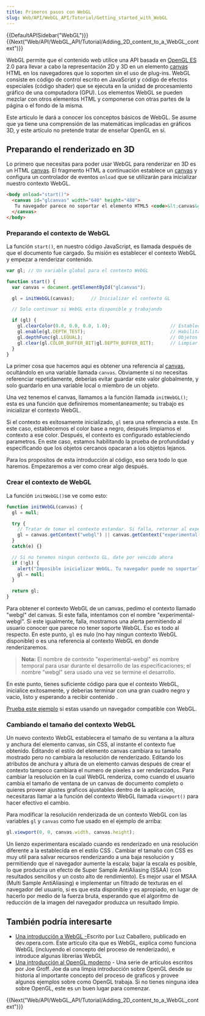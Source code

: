 ```yaml
---
title: Primeros pasos con WebGL
slug: Web/API/WebGL_API/Tutorial/Getting_started_with_WebGL
---
```


{{DefaultAPISidebar("WebGL")}} {{Next("Web/API/WebGL_API/Tutorial/Adding_2D_content_to_a_WebGL_context")}}

WebGL permite que el contenido web utilice una API basada en [OpenGL ES](http://www.khronos.org/opengles/) 2.0 para llevar a cabo la representación 2D y 3D en un elemento [canvas](/es/docs/Web/API/Canvas_API) HTML en los navegadores que lo soporten sin el uso de plug-ins. WebGL consiste en código de control escrito en JavaScript y código de efectos especiales (código shader) que se ejecuta en la unidad de procesamiento gráfico de una computadora (GPU). Los elementos WebGL se pueden mezclar con otros elementos HTML y componerse con otras partes de la página o el fondo de la misma.

Este artículo le dará a conocer los conceptos básicos de WebGL. Se asume que ya tiene una comprensión de las matemáticas implicadas en gráficos 3D, y este artículo no pretende tratar de enseñar OpenGL en sí.

## Preparando el renderizado en 3D

Lo primero que necesitas para poder usar WebGL para renderizar en 3D es un HTML [canvas](/es/docs/Web/API/Canvas_API). El fragmento HTML a continuación establece un [canvas](/es/docs/Web/API/Canvas_API) y configura un controlador de eventos `onload` que se utilizarán para inicializar nuestro contexto WebGL.

```html
<body onload="start()">
  <canvas id="glcanvas" width="640" height="480">
   Tu navegador parece no soportar el elemento HTML5 <code>&lt;canvas&gt;</code>.
  </canvas>
</body>
```

### Preparando el contexto de WebGL

La función `start()`, en nuestro código JavaScript, es llamada después de que el documento fue cargado. Su misión es establecer el contexto WebGL y empezar a renderizar contenido.

```js
var gl; // Un variable global para el contexto WebGL

function start() {
  var canvas = document.getElementById("glcanvas");

  gl = initWebGL(canvas);      // Inicializar el contexto GL

  // Solo continuar si WebGL esta disponible y trabajando

  if (gl) {
    gl.clearColor(0.0, 0.0, 0.0, 1.0);                      // Establecer el color base en negro, totalmente opaco
    gl.enable(gl.DEPTH_TEST);                               // Habilitar prueba de profundidad
    gl.depthFunc(gl.LEQUAL);                                // Objetos cercanos opacan objetos lejanos
    gl.clear(gl.COLOR_BUFFER_BIT|gl.DEPTH_BUFFER_BIT);      // Limpiar el buffer de color asi como el de profundidad
  }
}
```

La primer cosa que hacemos aqui es obtener una referencia al [canvas](/es/docs/Web/API/Canvas_API), ocultándolo en una variable llamada `canvas`. Obviamente si no necesitas referenciar repetidamente, deberías evitar guardar este valor globalmente, y solo guardarlo en una variable local o miembro de un objeto.

Una vez tenemos el canvas, llamamos a la función llamada `initWebGL()`; esta es una función que definiremos momentaneamente; su trabajo es inicializar el contexto WebGL.

Si el contexto es exitosamente inicializado, `gl` sera una referencia a este. En este caso, establecemos el color base a negro, después limpiamos el contexto a ese color. Después, el contexto es configurado estableciendo parametros. En este caso, estamos habilitando la prueba de profundidad y especificando que los objetos cercanos opacaran a los objetos lejanos.

Para los propositos de esta introducción al código, eso sera todo lo que haremos. Empezaremos a ver como crear algo después.

### Crear el contexto de WebGL

La función `initWebGL()`se ve como esto:

```js
function initWebGL(canvas) {
  gl = null;

  try {
    // Tratar de tomar el contexto estandar. Si falla, retornar al experimental.
    gl = canvas.getContext("webgl") || canvas.getContext("experimental-webgl");
  }
  catch(e) {}

  // Si no tenemos ningun contexto GL, date por vencido ahora
  if (!gl) {
    alert("Imposible inicializar WebGL. Tu navegador puede no soportarlo.");
    gl = null;
  }

  return gl;
}
```

Para obtener el contexto WebGL de un canvas, pedimo el contexto llamado "webgl" del canvas. Si este falla, intentamos con el nombre "experimental-webgl". Si este igualmente, falla, mostramos una alerta permitiendo al usuario conocer que parece no tener soporte WebGL. Eso es todo al respecto. En este punto, `gl` es nulo (no hay ningun contexto WebGL disponible) o es una referencia al contexto WebGL en donde renderizaremos.

> **Nota:** El nombre de contexto "experimental-webgl" es nombre temporal para usar durante el desarrollo de las especificaciones; el nombre "webgl" sera usado una vez se termine el desarrollo.

En este punto, tienes suficiente código para que el contexto WebGL, inicialice exitosamente, y deberias terminar con una gran cuadro negro y vacio, listo y esperando a recibir contenido .

[Prueba este ejemplo](/samples/webgl/sample1/index.html) si estas usando un navegador compatible con WebGL.

### Cambiando el tamaño del contexto WebGL

Un nuevo contexto WebGL establecera el tamaño de su ventana a la altura y anchura del elemento canvas, sin CSS, al instante el contexto fue obtenido. Editando el estilo del elemento canvas cambiara su tamaño mostrado pero no cambiara la resolución de renderizado. Editando los atributos de anchura y altura de un elemento canvas después de crear el contexto tampoco cambiara el numero de pixeles a ser renderizados. Para cambiar la resolución en la cual WebGL renderiza, como cuando el usuario cambia el tamaño de ventana de un canvas de documento completo o quieres proveer ajustes graficos ajustables dentro de la aplicación, necesitaras llamar a la función del contexto WebGL llamada `viewport()` para hacer efectivo el cambio.

Para modificar la resolución renderizada de un contexto WebGL con las variables `gl` y `canvas` como fue usado en el ejemplo de arriba:

```js
gl.viewport(0, 0, canvas.width, canvas.height);
```

Un lienzo experimentara escalado cuando es renderizado en una resolución diferente a la establecida en el estilo CSS . Cambiar el tamaño con CSS es muy util para salvar recursos renderizando a una baja resolución y permitiendo que el navegador aumente la escala; bajar la escala es posible, lo que producira un efecto de Super Sample AntiAliasing (SSAA) (con resultados sencillos y un costo alto de rendimiento). Es mejor usar el MSAA (Multi Sample AntiAliasing) e implementar un filtrado de texturas en el navegador del usuario, si es que esta disponible y es apropiado, en lugar de hacerlo por medio de la fuerza bruta, esperando que el algoritmo de reducción de la imagen del navegador produzca un resultado limpio.

## También podría interesarte

- [Una introducción a WebGL -](https://dev.opera.com/articles/introduction-to-webgl-part-1/)Escrito por Luz Caballero, publicado en dev.opera.com. Este articulo cita que es WebGL, explica como funciona WebGL (incluyendo el concepto del proceso de renderizado), e introduce algunas librerias WebGL
- [Una introducción al OpenGL moderno](http://duriansoftware.com/joe/An-intro-to-modern-OpenGL.-Table-of-Contents.html) - Una serie de articulos escritos por Joe Groff. Joe da una limpia introducción sobre OpenGL desde su historia al importante concepto del proceso de graficos y provee algunos ejemplos sobre como OpenGL trabaja. Si no tienes ninguna idea sobre OpenGL, este es un buen lugar para comenzar.

{{Next("Web/API/WebGL_API/Tutorial/Adding_2D_content_to_a_WebGL_context")}}
